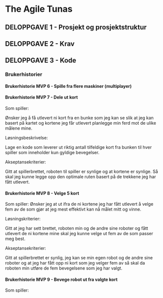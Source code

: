 # The Agile Tunas

## DELOPPGAVE 1 - Prosjekt og prosjektstruktur


## DELOPPGAVE 2 - Krav


## DELOPPGAVE 3 - Kode



### Brukerhistorier


#### Brukerhistorie MVP 6 - Spille fra flere maskiner (multiplayer)

#### Brukerhistorie MVP 7 - Dele ut kort

Som spiller:

Ønsker jeg å få utlevert ni kort fra en bunke som jeg kan se slik at jeg kan basert på kartet 
og kortene jeg får utlevert planlegge min ferd mot de ulike målene mine.

Løsningsbeskrivelse:

Lage en kode som leverer ut riktig antall tilfeldige kort fra 
bunken til hver spiller som inneholder kun gyldige bevegelser.

Akseptansekriterier:

Gitt at spillerbrettet, roboten til spiller er synlige og at kortene
er synlige. Så skal jeg kunne legge opp den optimale ruten basert på de trekkene
jeg har fått utlevert.

#### Brukerhistorie MVP 8 - Velge 5 kort

Som spiller:
Ønsker jeg at ut ifra de ni kortene jeg har fått utlevert å velge fem av de som
gjør at jeg mest effektivt kan nå målet mitt og vinne.

Løsningskriterier:

Gitt at jeg har sett brettet, roboten min og de andre sine roboter og fått utlevert
de ni kortene mine skal jeg kunne velge ut fem av de som passer meg best.

Akseptansekriterier:

Gitt at spillerbrettet er synlig, jeg kan se min egen robot og de andre sine roboter og
at jeg har fått opp ni kort som jeg velger fem av så skal da roboten min utføre
de fem bevegelsene som jeg har valgt.



#### Brukerhistorie MVP 9 - Bevege robot ut fra valgte kort

Som spiller:
